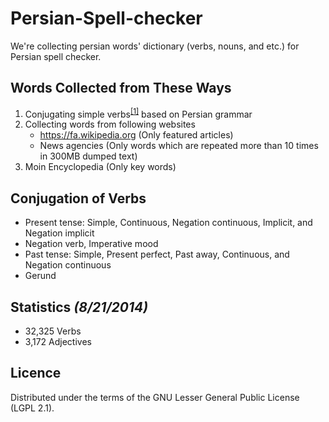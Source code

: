 Persian-Spell-checker
=====================

We're collecting persian words' dictionary (verbs, nouns, and etc.) for Persian spell checker.

Words Collected from These Ways
-------------------------------

1. Conjugating simple verbs<sup>[[1]](#Conjugation-of-Verbs)</sup> based on Persian grammar
2. Collecting words from following websites
    * https://fa.wikipedia.org (Only featured articles)
    * News agencies (Only words which are repeated more than 10 times in 300MB dumped text)
3. Moin Encyclopedia (Only key words)

Conjugation of Verbs
--------------------

* Present tense: Simple, Continuous, Negation continuous, Implicit, and Negation implicit
* Negation verb, Imperative mood
* Past tense: Simple, Present perfect, Past away, Continuous, and Negation continuous
* Gerund

Statistics _(8/21/2014)_
----------

* 32,325 Verbs
* 3,172 Adjectives

Licence
-------

Distributed under the terms of the GNU Lesser General Public License (LGPL 2.1).
